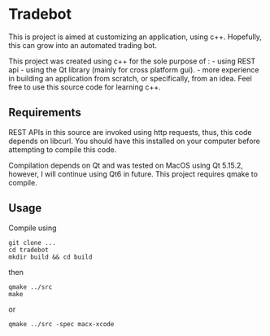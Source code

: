 # Tradebot
This is project is aimed at customizing an application, using c++. Hopefully, this can grow into an automated trading bot.

This project was created using c++ for the sole purpose of :
    - using REST api 
    - using the Qt library (mainly for cross platform gui).
    - more experience in building an application from scratch, or  specifically, from an idea. 
Feel free to use this source code for learning c++.
## Requirements
REST APIs in this source are invoked using http requests, thus, this code depends on libcurl. You should have this installed on your computer before attempting to compile this code.

Compilation depends on Qt and was tested on MacOS using Qt 5.15.2, however, I will continue using Qt6 in future. This project requires qmake to compile. 

## Usage
Compile using

````
git clone ...
cd tradebot
mkdir build && cd build
````
then
````
qmake ../src
make
````
or
````
qmake ../src -spec macx-xcode
````
